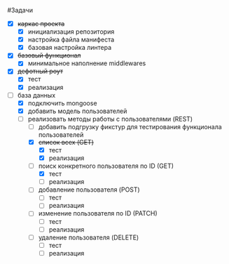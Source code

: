 #Задачи
- [X] ~~каркас проекта~~
  - [X] инициализация репозитория
  - [X] настройка файла манифеста
  - [X] базовая настройка линтера
- [X] ~~базовый функционал~~
  - [X] минимальное наполнение middlewares
- [X] ~~дефотный роут~~
  - [X] тест
  - [X] реализация
- [ ] база данных
  - [X] подключить mongoose
  - [X] добавить модель пользователей
  - [ ] реализовать методы работы с пользователями (REST)
    - [ ] добавить подгрузку фикстур для тестирования функционала пользователей
    - [X] ~~список всех (GET)~~
      - [X] тест
      - [X] реализация
    - [ ] поиск конкретного пользователя по ID (GET)
      - [X] тест
      - [ ] реализация
    - [ ] добавление пользователя (POST)
      - [ ] тест
      - [ ] реализация
    - [ ] изменение пользователя по ID (PATCH)
      - [ ] тест
      - [ ] реализация
    - [ ] удаление пользователя (DELETE)
      - [ ] тест
      - [ ] реализация
